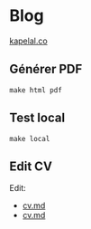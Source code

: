 # Blog

[kapelal.co](kapelal.co)

## Générer PDF

```
make html pdf
```

## Test local

```
make local
```

## Edit CV

Edit:
- [cv.md](./cv/cv.md)
- [cv.md](./content/cv.md)
